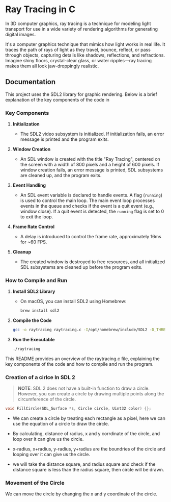 # Ray Tracing in C

In 3D computer graphics, ray tracing is a technique for modeling light transport for use in a wide variety of rendering algorithms for generating digital images.

It's a computer graphics technique that mimics how light works in real life. It traces the path of rays of light as they travel, bounce, reflect, or pass through objects, capturing details like shadows, reflections, and refractions. Imagine shiny floors, crystal-clear glass, or water ripples—ray tracing makes them all look jaw-droppingly realistic.

## Documentation

This project uses the SDL2 library for graphic rendering. Below is a brief explanation of the key components of the code in 

### Key Components

1. **Initialization**
    - The SDL2 video subsystem is initialized. If initialization fails, an error message is printed and the program exits.

2. **Window Creation**
    - An SDL window is created with the title "Ray Tracing", centered on the screen with a width of 800 pixels and a height of 600 pixels. If window creation fails, an error message is printed, SDL subsystems are cleaned up, and the program exits.

3. **Event Handling**
    - An SDL event variable is declared to handle events. A flag (`running`) is used to control the main loop. The main event loop processes events in the queue and checks if the event is a quit event (e.g., window close). If a quit event is detected, the `running` flag is set to 0 to exit the loop.

4. **Frame Rate Control**
    - A delay is introduced to control the frame rate, approximately 16ms for ~60 FPS.

5. **Cleanup**
    - The created window is destroyed to free resources, and all initialized SDL subsystems are cleaned up before the program exits.

### How to Compile and Run

1. **Install SDL2 Library**
    - On macOS, you can install SDL2 using Homebrew:
      ```sh
      brew install sdl2
      ```

2. **Compile the Code**
    ```sh
    gcc -o raytracing raytracing.c -I/opt/homebrew/include/SDL2 -D_THREAD_SAFE -L/opt/homebrew/lib -lSDL2
    ```

3. **Run the Executable**
    ```sh
    ./raytracing
    ```

This README provides an overview of the raytracing.c file, explaining the key components of the code and how to compile and run the program.


### Creation of a cirlce In SDL 2
> **NOTE**: SDL 2 does not have a built-in function to draw a circle. However, you can create a circle by drawing multiple points along the circumference of the circle. 

```c 
void FillCircle(SDL_Surface *s, Circle circle, Uint32 color) {};
```

* We can create a circle by treating each rectangle as a pixel, here we can use the equation of a circle to draw the circle.

* By calculating, distance of radius, x and y corrdinate of the circle, and loop over it can give us the circle.

* x-radius, x+radius, y-radius, y+radius are the boundries of the circle and looping over it can give us the circle.

* we will take the distance square, and radius square and check if the distance square is less than the radius square, then circle will be drawn.

### Movement of the Circle

We can move the circle by changing the x and y coordinate of the circle. 
